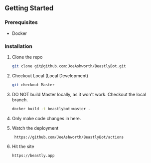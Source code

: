 <!-- GETTING STARTED -->
## Getting Started

### Prerequisites

- Docker

### Installation

1. Clone the repo
   ```sh
   git clone git@github.com:JoeAshworth/BeastlyBot.git
   ```
2. Checkout Local (Local Development)
   ```sh
   git checkout Master
   ```
3. DO NOT build Master locally, as it won't work. Checkout the local branch.
   ```sh
   docker build -t beastlybot:master .
   ```
4. Only make code changes in here.

5. Watch the deployment
   ```sh
    https://github.com/JoeAshworth/BeastlyBot/actions
   ```
6. Hit the site
   ```sh
   https://beastly.app
   ```
